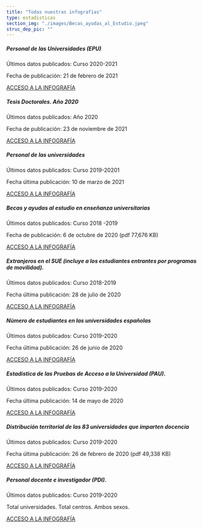 ```yaml
---
title: "Todas nuestras infografías"
type: estadisticas
section_img: "./images/Becas_ayudas_al_Estudio.jpeg"
struc_dep_pic: ""
---
```

<div class="mb-120 cards_infografia">
<div class="row mb-60">
                    <div class="col-lg-4 info_prev_card">
					<div class="card">
                            <div class="card-body">
                                <div class="cukarda_red"></div>
                                <h5 class="card-title">Personal de las Universidades (EPU)</h5>
                                <div class="content">
                                    <div class="text">
                                        <p class="text">Últimos datos publicados: Curso 2020-2021</p>
                                        <p class="text">Fecha de publicación: 21 de febrero de 2021</p>
                                    </div>                                
                                </div>
                                <div class="col-12 box_buttons">
                                    <a href="https://public.tableau.com/views/EPU20/Infografia?%3AshowVizHome=no&%3Aembed=true#2" target="_blank" class="btn btn_outline_blue">
                                        ACCESO A LA INFOGRAFÍA 
                                        <i class="icon far fa-images"></i>
                                        <i class="hover_icon fas fa-globe-europe"></i>
                                    </a>
                                </div>
                            </div>
                        </div>
                    </div>
                    <div class="col-lg-8 card_img card_img_ip">
						<div class="card_content_img">
							<div class="img img-fluid" style="background: url('{{<siteurl>}}/images/estadisticas/Infografianuestrasinfografias.png');"></div>
						</div>
                    </div>
                </div>
				<div class="row">
                    <div class="col-lg-5 info_prev_card"> <!-- la primera carta -->
                        <div class="card">
                            <div class="card-body">
                                <h5 class="card-title">Tesis Doctorales. Año 2020</h5>
                                <div class="content">
                                    <div class="text">
                                        <p class="text">Últimos datos publicados: Año 2020</p>
                                        <p class="text">Fecha de publicación: 23 de noviembre de 2021</p>
                                    </div>                                
                                </div>
                                <div class="col-12 box_buttons">
                                    <a href="https://public.tableau.com/views/EstadsticadeTesisDoctorales_VF/InfografiaETD?%3AshowVizHome=no&%3Aembed=true#3" class="btn btn_outline_blue" target="_blank">
                                        ACCESO A LA INFOGRAFÍA 
                                        <i class="icon far fa-images"></i>
                                        <i class="hover_icon fas fa-globe-europe"></i>
                                    </a>
                                </div>
                            </div>
                        </div>
                    </div> <!-- el final de la primera carta -->
                    <div class="col-lg-5 info_prev_card"> <!-- la segunda carta -->
                        <div class="card">
                            <div class="card-body">
                                <h5 class="card-title">Personal de las universidades</h5>
                                <div class="content">
                                    <div class="text">
                                        <p class="text">Últimos datos publicados: Curso 2019-20201</p>
                                        <p class="text">Fecha última publicación: 10 de marzo de 2021</p>
                                    </div>                                
                                </div>
                                <div class="col-12 box_buttons">
                                    <a href="https://public.tableau.com/views/EstadsticadeTesisDoctorales_VF/InfografiaETD?%3AshowVizHome=no&%3Aembed=true#3" target="_blank" class="btn btn_outline_blue">
                                        ACCESO A LA INFOGRAFÍA 
                                        <i class="icon far fa-images"></i>
                                        <i class="hover_icon fas fa-globe-europe"></i>
                                    </a>
                                </div>
                            </div>
                        </div>
                    </div> <!-- el final de la segunda carta -->
                    <div class="col-lg-5 info_prev_card"> <!-- la tercera carta  -->
                        <div class="card">
                            <div class="card-body">
                                <h5 class="card-title">Becas y ayudas al estudio en enseñanza universitarias</h5>
                                <div class="content">
                                    <div>
                                        <p class="text">Últimos datos publicados: Curso 2018 -2019</p>
                                        <p class="text">Fecha de publicación: 6 de octubre de 2020
										(pdf 77,676 KB)</p>
                                    </div>                                
                                </div>
                                <div class="col-12 box_buttons">
                                    <a href="{{<siteurl>}}/documentos/PDF/estadisticas/Infografia_becas.pdf" class="btn btn_outline_blue" target="_blank">
                                        ACCESO A LA INFOGRAFÍA 
                                        <i class="icon far fa-images"></i>
                                        <i class="hover_icon fas fa-globe-europe"></i>
                                    </a>
                                </div>
                            </div>
                        </div>
                    </div>
                    <div class="col-lg-5 info_prev_card"> <!-- la cuarta carta  -->
                        <div class="card">
                            <div class="card-body">
                                <h5 class="card-title">Extranjeros en el SUE (incluye a los estudiantes entrantes por programas de movilidad).</h5>
                                <div class="content">
                                    <div>
                                        <p class="text">Últimos datos publicados: Curso 2018-2019 </p>
                                        <p class="text">Fecha última publicación: 28 de julio de 2020</p>
                                    </div>                                
                                </div>
                                <div class="col-12 box_buttons">
                                    <a href="https://public.tableau.com/views/Extranjeros_EI19/Infografia?%3AshowVizHome=no&%3Aembed=true#6" target="_blank" class="btn btn_outline_blue">
                                        ACCESO A LA INFOGRAFÍA 
                                        <i class="icon far fa-images"></i>
                                        <i class="hover_icon fas fa-globe-europe"></i>
                                    </a>
                                </div>
                            </div>
                        </div>
                    </div>
                    <div class="col-lg-5 info_prev_card"> <!-- la quinta carta  -->
                        <div class="card">
                            <div class="card-body">
                                <h5 class="card-title">Número de estudiantes en las universidades españolas</h5>
                                <div class="content">
                                    <div>
                                        <p class="text">Últimos datos publicados: Curso 2019-2020</p>
                                        <p class="text">Fecha última publicación: 26 de junio de 2020</p>
                                    </div>                                
                                </div>
                                <div class="col-12 box_buttons">
                                    <a href="https://public.tableau.com/views/Academica20_EEU/InfografiaEEU?%3AshowVizHome=no&%3Aembed=true#7" target="_blank" class="btn btn_outline_blue">
                                        ACCESO A LA INFOGRAFÍA 
                                        <i class="icon far fa-images"></i>
                                        <i class="hover_icon fas fa-globe-europe"></i>
                                    </a>
                                </div>
                            </div>
                        </div>
                    </div>
                    <div class="col-lg-5 info_prev_card"> <!-- la sexta carta -->
                        <div class="card">
                            <div class="card-body">
                                <h5 class="card-title">Estadística de las Pruebas de Acceso a la Universidad (PAU).</h5>
                                <div class="content">
                                    <div>
                                        <p class="text">Últimos datos publicados: Curso 2019-2020 </p>
                                        <p class="text">Fecha última publicación: 14 de mayo de 2020</p>
                                    </div>                                
                                </div>
                                <div class="col-12 box_buttons">
                                    <a href="https://public.tableau.com/views/EBAU_20/Dashboard1?%3AshowVizHome=no&%3Aembed=true#1" target="_blank" class="btn btn_outline_blue">
                                        ACCESO A LA INFOGRAFÍA 
                                        <i class="icon far fa-images"></i>
                                        <i class="hover_icon fas fa-globe-europe"></i>
                                    </a>
                                </div>
                            </div>
                        </div>
                    </div>
					<div class="col-lg-5 info_prev_card"> <!-- la septima carta -->
                        <div class="card">
                            <div class="card-body">
                                <h5 class="card-title">Distribución territorial de las 83 universidades que imparten docencia</h5>
                                <div class="content">
                                    <div>
                                        <p class="text">Últimos datos publicados: Curso 2019-2020 </p>
                                        <p class="text">Fecha última publicación: 26 de febrero de 2020
										(pdf 49,338 KB)
										</p>
                                    </div>                                
                                </div>
                                <div class="col-12 box_buttons">
                                    <a href="{{<siteurl>}}/documentos/PDF/estadisticas/Mapa_UNIVERSIDADES2_2019.pdf" target="_blank" class="btn btn_outline_blue">
                                        ACCESO A LA INFOGRAFÍA 
                                        <i class="icon far fa-images"></i>
                                        <i class="hover_icon fas fa-globe-europe"></i>
                                    </a>
                                </div>
                            </div>
                        </div>
                    </div>
					<div class="col-lg-5 info_prev_card"> <!-- la octava carta -->
                        <div class="card">
                            <div class="card-body">
                                <h5 class="card-title">Personal docente e investigador (PDI).</h5>
                                <div class="content">
                                    <div>
                                        <p class="text">Últimos datos publicados: Curso 2019-2020 </p>
                                        <p class="text">Total universidades. Total centros. Ambos sexos.
										</p>
                                    </div>                                 
                                </div>
                                <div class="col-12 box_buttons">
                                    <a href="https://public.tableau.com/views/EPU_19/Infografia?%3AshowVizHome=no&%3Aembed=true#2" target="_blank" class="btn btn_outline_blue">
                                        ACCESO A LA INFOGRAFÍA
                                        <i class="icon far fa-images"></i>
                                        <i class="hover_icon fas fa-globe-europe"></i>
                                    </a>
                                </div>
                            </div>
                        </div>
                    </div>
                </div>
	 </div>